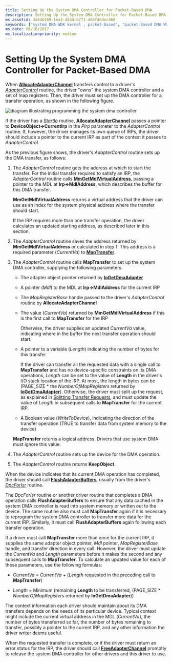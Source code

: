 ```yaml
---
title: Setting Up the System DMA Controller for Packet-Based DMA
description: Setting Up the System DMA Controller for Packet-Based DMA
ms.assetid: 3a646169-1ea3-4844-b771-d08f4ddec460
keywords: ["system DMA WDK kernel , packet-based", "packet-based DMA WDK kernel", "DMA transfers WDK kernel , packet-based", "AllocateAdapterChannel", "MapTransfer"]
ms.date: 06/16/2017
ms.localizationpriority: medium
---
```


# Setting Up the System DMA Controller for Packet-Based DMA





When [**AllocateAdapterChannel**](https://msdn.microsoft.com/library/windows/hardware/ff540573) transfers control to a driver's [*AdapterControl*](https://msdn.microsoft.com/library/windows/hardware/ff540504) routine, the driver "owns" the system DMA controller and a set of map registers. Then, the driver must set up the DMA controller for a transfer operation, as shown in the following figure.

![diagram illustrating programming the system dma controller](images/3dmaptsf.png)

If the driver has a [*StartIo*](https://msdn.microsoft.com/library/windows/hardware/ff563858) routine, [**AllocateAdapterChannel**](https://msdn.microsoft.com/library/windows/hardware/ff540573) passes a pointer to **DeviceObject-&gt;CurrentIrp** in the *PIrp* parameter to the *AdapterControl* routine. If, however, the driver manages its own queue of IRPs, the driver should include a pointer to the current IRP as part of the context it passes to *AdapterControl*.

As the previous figure shows, the driver's *AdapterControl* routine sets up the DMA transfer, as follows:

1.  The *AdapterControl* routine gets the address at which to start the transfer. For the initial transfer required to satisfy an IRP, the *AdapterControl* routine calls [**MmGetMdlVirtualAddress**](https://msdn.microsoft.com/library/windows/hardware/ff554539), passing a pointer to the MDL at **Irp-&gt;MdlAddress**, which describes the buffer for this DMA transfer.

    **MmGetMdlVirtualAddress** returns a virtual address that the driver can use as an index for the system physical address where the transfer should start.

    If the IRP requires more than one transfer operation, the driver calculates an updated starting address, as described later in this section.

2.  The *AdapterControl* routine saves the address returned by **MmGetMdlVirtualAddress** or calculated in step 1. This address is a required parameter (*CurrentVa*) to [**MapTransfer**](https://msdn.microsoft.com/library/windows/hardware/ff554402).

3.  The *AdapterControl* routine calls **MapTransfer** to set up the system DMA controller, supplying the following parameters:

    -   The adapter object pointer returned by [**IoGetDmaAdapter**](https://msdn.microsoft.com/library/windows/hardware/ff549220)

    -   A pointer (*Mdl*) to the MDL at **Irp-&gt;MdlAddress** for the current IRP

    -   The *MapRegisterBase* handle passed to the driver's *AdapterControl* routine by **AllocateAdapterChannel**

    -   The value (*CurrentVa*) returned by **MmGetMdlVirtualAddress** if this is the first call to **MapTransfer** for the IRP

        Otherwise, the driver supplies an updated *CurrentVa* value, indicating where in the buffer the next transfer operation should start.

    -   A pointer to a variable (*Length*) indicating the number of bytes for this transfer

        If the driver can transfer all the requested data with a single call to **MapTransfer** and has no device-specific constraints on its DMA operations, *Length* can be set to the value of **Length** in the driver's I/O stack location of the IRP. At most, the length in bytes can be (PAGE\_SIZE \* the *NumberOfMapRegisters* returned by [**IoGetDmaAdapter**](https://msdn.microsoft.com/library/windows/hardware/ff549220)). Otherwise, the driver must split up the request, as explained in [Splitting Transfer Requests](splitting-dma-transfer-requests.md), and must update the value of *Length* in subsequent calls to **MapTransfer** for the current IRP.

    -   A Boolean value (*WriteToDevice*), indicating the direction of the transfer operation (TRUE to transfer data from system memory to the device)

    **MapTransfer** returns a logical address. Drivers that use system DMA must ignore this value.

4.  The *AdapterControl* routine sets up the device for the DMA operation.

5.  The *AdapterControl* routine returns **KeepObject**.

When the device indicates that its current DMA operation has completed, the driver should call [**FlushAdapterBuffers**](https://msdn.microsoft.com/library/windows/hardware/ff545917), usually from the driver's [*DpcForIsr*](https://msdn.microsoft.com/library/windows/hardware/ff544079) routine.

The *DpcForIsr* routine or another driver routine that completes a DMA operation calls **FlushAdapterBuffers** to ensure that any data cached in the system DMA controller is read into system memory or written out to the device. The same routine also must call **MapTransfer** again if it is necessary to reprogram the system DMA controller to transfer more data for the current IRP. Similarly, it must call **FlushAdapterBuffers** again following each transfer operation.

If a driver must call **MapTransfer** more than once for the current IRP, it supplies the same adapter object pointer, *Mdl* pointer, *MapRegisterBase* handle, and transfer direction in every call. However, the driver must update the *CurrentVa* and *Length* parameters before it makes the second and any subsequent calls to **MapTransfer**. To calculate an updated value for each of these parameters, use the following formulas:

-   *CurrentVa* = *CurrentVa* + (*Length* requested in the preceding call to **MapTransfer**)

-   *Length* = Minimum (remaining **Length** to be transferred, (PAGE\_SIZE \* *NumberOfMapRegisters* returned by **IoGetDmaAdapter**))

The context information each driver should maintain about its DMA transfers depends on the needs of its particular device. Typical context might include the current virtual address in the MDL (*CurrentVa*), the number of bytes transferred so far, the number of bytes remaining to transfer, possibly a pointer to the current IRP, and any other information the driver writer deems useful.

When the requested transfer is complete, or if the driver must return an error status for the IRP, the driver should call [**FreeAdapterChannel**](https://msdn.microsoft.com/library/windows/hardware/ff546507) promptly to release the system DMA controller for other drivers and this driver to use.

 

 




